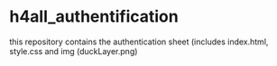 # h4all_authentification
this repository contains the authentication sheet (includes index.html, style.css and img (duckLayer.png)

